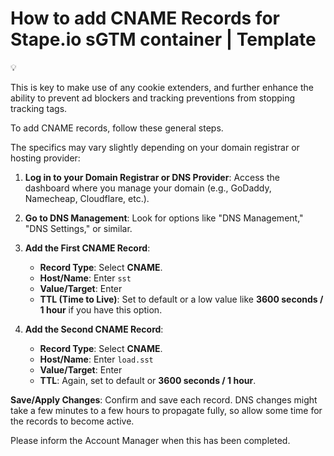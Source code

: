 # How to add CNAME Records for Stape.io sGTM container | Template

<aside>
💡

This is key to make use of any cookie extenders, and further enhance the ability to prevent ad blockers and tracking preventions from stopping tracking tags.

</aside>

To add CNAME records, follow these general steps. 

The specifics may vary slightly depending on your domain registrar or hosting provider:

1. **Log in to your Domain Registrar or DNS Provider**: Access the dashboard where you manage your domain (e.g., GoDaddy, Namecheap, Cloudflare, etc.).

1. **Go to DNS Management**: Look for options like "DNS Management," "DNS Settings," or similar.

1. **Add the First CNAME Record**:
    - **Record Type**: Select **CNAME**.
    - **Host/Name**: Enter `sst`
    - **Value/Target**: Enter
    - **TTL (Time to Live)**: Set to default or a low value like **3600 seconds / 1 hour** if you have this option.
    
2. **Add the Second CNAME Record**:
    - **Record Type**: Select **CNAME**.
    - **Host/Name**: Enter `load.sst`
    - **Value/Target**: Enter
    - **TTL**: Again, set to default or **3600 seconds / 1 hour**.
    

**Save/Apply Changes**: Confirm and save each record. DNS changes might take a few minutes to a few hours to propagate fully, so allow some time for the records to become active.

Please inform the Account Manager when this has been completed.
